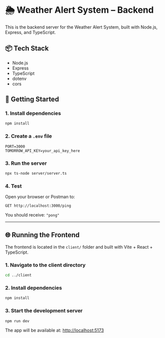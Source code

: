 # 🌦️ Weather Alert System – Backend

This is the backend server for the Weather Alert System, built with Node.js, Express, and TypeScript.

## 📦 Tech Stack
- Node.js
- Express
- TypeScript
- dotenv
- cors

## 🚀 Getting Started

### 1. Install dependencies
```bash
npm install
```

### 2. Create a `.env` file
```
PORT=3000
TOMORROW_API_KEY=your_api_key_here
```

### 3. Run the server
```bash
npx ts-node server/server.ts
```

### 4. Test
Open your browser or Postman to:
```
GET http://localhost:3000/ping
```

You should receive: `"pong"`

---

## 🌐 Running the Frontend

The frontend is located in the `client/` folder and built with Vite + React + TypeScript.

### 1. Navigate to the client directory
```bash
cd ../client
```

### 2. Install dependencies
```bash
npm install
```

### 3. Start the development server
```bash
npm run dev
```

The app will be available at: [http://localhost:5173](http://localhost:5173)
